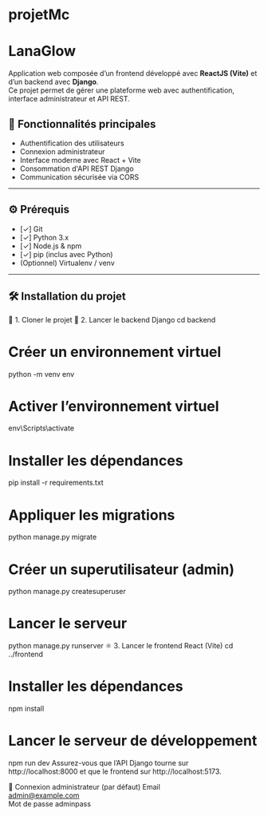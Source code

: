 # projetMc
# LanaGlow

Application web composée d’un frontend développé avec **ReactJS (Vite)** et d’un backend avec **Django**.  
Ce projet permet de gérer une plateforme web avec authentification, interface administrateur et API REST.

## 🚀 Fonctionnalités principales

- Authentification des utilisateurs
- Connexion administrateur
- Interface moderne avec React + Vite
- Consommation d'API REST Django
- Communication sécurisée via CORS

---

## ⚙️ Prérequis

- [✓] Git
- [✓] Python 3.x
- [✓] Node.js & npm
- [✓] pip (inclus avec Python)
- (Optionnel) Virtualenv / venv

---

## 🛠️ Installation du projet

 🔁 1. Cloner le projet
🐍 2. Lancer le backend Django
cd backend

# Créer un environnement virtuel
python -m venv env

# Activer l’environnement virtuel
env\Scripts\activate

# Installer les dépendances
pip install -r requirements.txt

# Appliquer les migrations
python manage.py migrate

# Créer un superutilisateur (admin)
python manage.py createsuperuser

# Lancer le serveur
python manage.py runserver
⚛️ 3. Lancer le frontend React (Vite)
cd ../frontend
# Installer les dépendances
npm install

# Lancer le serveur de développement
npm run dev
Assurez-vous que l’API Django tourne sur http://localhost:8000 et que le frontend sur http://localhost:5173.

🔐 Connexion administrateur (par défaut)
	Email	                
	admin@example.com	 
Mot de passe
adminpass
